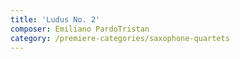 ```yaml
---
title: 'Ludus No. 2'
composer: Emiliano PardoTristan
category: /premiere-categories/saxophone-quartets
---
```

